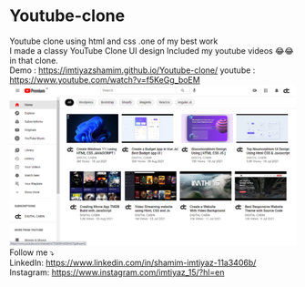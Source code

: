 # Youtube-clone
Youtube clone using html and css .one of my best work<br>
I made a classy YouTube Clone UI design Included my youtube videos 😂😂 in that clone.<br>
Demo : https://imtiyazshamim.github.io/Youtube-clone/
youtube : https://www.youtube.com/watch?v=f5KeGg_boEM
![](demo.png)
<br>
Follow me ⤵️
<br>
LinkedIn: https://www.linkedin.com/in/shamim-imtiyaz-11a3406b/
<br>
Instagram: https://www.instagram.com/imtiyaz_15/?hl=en
